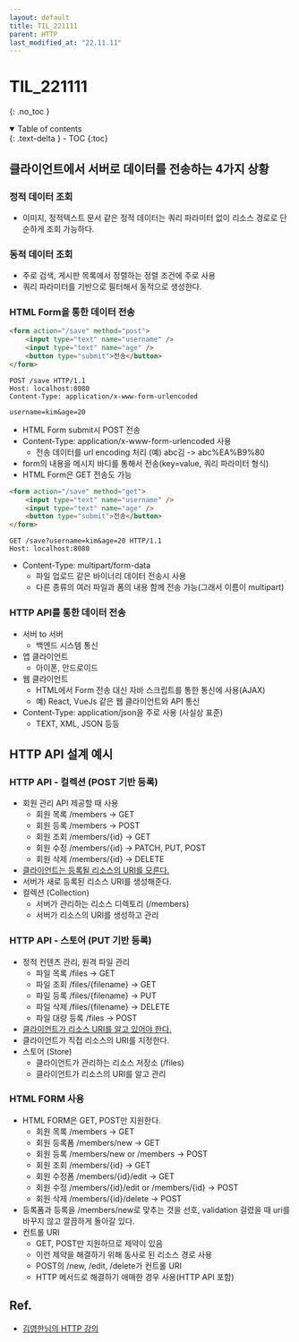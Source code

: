 ```yaml
---
layout: default
title: TIL_221111
parent: HTTP
last_modified_at: "22.11.11"
---
```


# TIL_221111
{: .no_toc }

<details open markdown="block">
  <summary>
    Table of contents
  </summary>
  {: .text-delta }
- TOC
{:toc}
</details>

## 클라이언트에서 서버로 데이터를 전송하는 4가지 상황
### 정적 데이터 조회
- 이미지, 정적텍스트 문서 같은 정적 데이터는 쿼리 파라미터 없이 리소스 경로로 단순하게 조회 가능하다.

### 동적 데이터 조회
- 주로 검색, 게시판 목록에서 정렬하는 정렬 조건에 주로 사용
- 쿼리 파라미터를 기반으로 필터해서 동적으로 생성한다.

###  HTML Form을 통한 데이터 전송
```html
<form action="/save" method="post"> 
    <input type="text" name="username" /> 
    <input type="text" name="age" /> 
    <button type="submit">전송</button>
</form>
```

```text
POST /save HTTP/1.1
Host: localhost:8080
Content-Type: application/x-www-form-urlencoded

username=kim&age=20
```

- HTML Form submit시 POST 전송
- Content-Type: application/x-www-form-urlencoded 사용
  - 전송 데이터를 url encoding 처리 (예) abc김 -> abc%EA%B9%80
- form의 내용을 메시지 바디를 통해서 전송(key=value, 쿼리 파라미터 형식)
- HTML Form은 GET 전송도 가능

```html
<form action="/save" method="get"> 
    <input type="text" name="username" /> 
    <input type="text" name="age" /> 
    <button type="submit">전송</button>
</form>
```

```text
GET /save?username=kim&age=20 HTTP/1.1
Host: localhost:8080
```

- Content-Type: multipart/form-data
  - 파일 업로드 같은 바이너리 데이터 전송시 사용
  - 다른 종류의 여러 파일과 폼의 내용 함께 전송 가능(그래서 이름이 multipart)

### HTTP API를 통한 데이터 전송
- 서버 to 서버
  - 백엔드 시스템 통신 
- 앱 클라이언트
  - 아이폰, 안드로이드 
- 웹 클라이언트
  - HTML에서 Form 전송 대신 자바 스크립트를 통한 통신에 사용(AJAX)
  - 예) React, VueJs 같은 웹 클라이언트와 API 통신
- Content-Type: application/json을 주로 사용 (사실상 표준)
  - TEXT, XML, JSON 등등

## HTTP API 설계 예시
### HTTP API - 컬렉션 (POST 기반 등록)
- 회원 관리 API 제공할 때 사용
  - 회원 목록 /members -> GET
  - 회원 등록 /members -> POST
  - 회원 조회 /members/{id} -> GET
  - 회원 수정 /members/{id} -> PATCH, PUT, POST 
  - 회원 삭제 /members/{id} -> DELETE
- <u>클라이언트는 등록될 리소스의 URI를 모른다.</u>
- <span class="bg-green-100">서버</span>가 새로 등록된 리소스 URI를 생성해준다.
- 컬렉션 (Collection)
  - 서버가 관리하는 리소스 디렉토리 (/members)
  - 서버가 리소스의 URI를 생성하고 관리 

### HTTP API - 스토어 (PUT 기반 등록)
- 정적 컨텐츠 관리, 원격 파일 관리
  - 파일 목록 /files -> GET
  - 파일 조회 /files/{filename} -> GET 
  - 파일 등록 /files/{filename} -> PUT 
  - 파일 삭제 /files/{filename} -> DELETE 
  - 파일 대량 등록 /files -> POST
- <u>클라이언트가 리소스 URI를 알고 있어야 한다.</u>
- 클라이언트가 직접 리소스의 URI를 지정한다.
- 스토어 (Store)
  - <span class="bg-green-100">클라이언트</span>가 관리하는 리소스 저장소 (/files)
  - 클라이언트가 리소스의 URI를 알고 관리

### HTML FORM 사용
- HTML FORM은 GET, POST만 지원한다.
  - 회원 목록 /members -> GET
  - 회원 등록폼 /members/new -> GET
  - 회원 등록 /members/new or /members -> POST
  - 회원 조회 /members/{id} -> GET
  - 회원 수정폼 /members/{id}/edit -> GET
  - 회원 수정 /members/{id}/edit or /members/{id} -> POST
  - 회원 삭제 /members/{id}/delete -> POST
- 등록폼과 등록을 /members/new로 맞추는 것을 선호, validation 걸렸을 때 uri를 바꾸지 않고 깔끔하게 돌아갈 있다.
- 컨트롤 URI 
  - GET, POST만 지원하므로 제약이 있음
  - 이런 제약을 해결하기 위해 동사로 된 리소스 경로 사용 
  - POST의 /new, /edit, /delete가 컨트롤 URI
  - HTTP 메서드로 해결하기 애매한 경우 사용(HTTP API 포함)




## Ref.
- <a href="https://www.inflearn.com/course/http-%EC%9B%B9-%EB%84%A4%ED%8A%B8%EC%9B%8C%ED%81%AC/dashboard">김영한님의 HTTP 강의</a>
